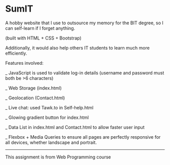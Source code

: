# SumIT
A hobby website that I use to outsource my memory for the BIT degree, so I can self-learn if I forget anything.

(built with HTML + CSS + Bootstrap)

Additionally, it would also help others IT students to learn much more efficiently.

Features involved:

_ JavaScript is used to validate log-in details (username and password must both be >6 characters)

_ Web Storage (index.html)

_ Geolocation (Contact.html)

_ Live chat: used Tawk.to in Self-help.html

_ Glowing gradient button for index.html

_ Data List in index.html and Contact.html to allow faster user input

_ Flexbox + Media Queries to ensure all pages are perfectly responsive for all devices, whether landscape and portrait.
_________________________________________________________________________________________________________________________
This assignment is from Web Programming course
